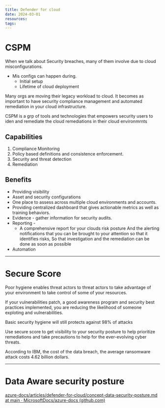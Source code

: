 ```yaml
---
title: Defender for cloud
date: 2024-03-01
resources: 
tags:
---
```


# CSPM

When we talk about Security breaches, many of them involve due to cloud misconfigurations.

- Mis configs can happen during.
	- Initial setup
	- Lifetime of cloud deployment

Many orgs are moving their legacy workload to cloud. It becomes as important to have security compliance management and automated remediation in your cloud infrastructure.

CSPM is a grp of tools and technologies that empowers security users to iden and remediate the cloud remediations in their cloud environmrnts

## Capabilities

1. Compliance Monitoring
2. Policy based definitions and consistence enforcement.
3. Security and threat detection
4. Remediation

## Benefits

- Providing visibility
- Asset and security configurations
- One place to assess across multiple cloud environments and accounts.
- Providing centralized dashboard that gives actionable metrics as well as training behaviors.
- Evidence - gather information for security audits.
- Reporting - 
	- A comprehensive report for your clouds risk posture And the alerting notifications that you can be brought to your attention so that it identifies risks, So that investigation and the remediation can be done as soon as possible
- Automation

---
# Secure Score

Poor hygiene enables threat actors to threat actors to take advantage of your environment to take control of some of your resources.

If your vulnerabilities patch,  a good awareness program and security best practices implemented, you are reducing the likelihood of someone exploting and vulnerabilities.

Basic security hygiene will still protects against 98% of attacks

Use secure score to get visibility to your security posture to help prioritize remediations and take precautions to help for the ever-evolving cyber threats.

According to IBM, the cost of the data breach, the average ransomware attack costs 4.62 billion dollars.

---
# Data Aware security posture

[azure-docs/articles/defender-for-cloud/concept-data-security-posture.md at main · MicrosoftDocs/azure-docs (github.com)](https://github.com/MicrosoftDocs/azure-docs/blob/main/articles/defender-for-cloud/concept-data-security-posture.md)

